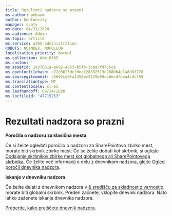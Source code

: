 ```yaml
---
title: Rezultati nadzora so prazni
ms.author: pebaum
author: bentoncity
manager: scotv
ms.date: 04/21/2020
ms.audience: Admin
ms.topic: article
ms.service: o365-administration
ROBOTS: NOINDEX, NOFOLLOW
localization_priority: Normal
ms.collection: Adm_O365
ms.custom: ''
ms.assetid: 1437061a-a602-4853-b5fb-3cea7fd735ce
ms.openlocfilehash: c72d3623dc2deaf28892513e268db4e1a8d8f228
ms.sourcegitcommit: c6692ce0fa1358ec3529e59ca0ecdfdea4cdc759
ms.translationtype: MT
ms.contentlocale: sl-SI
ms.lasthandoff: 09/14/2020
ms.locfileid: "47715253"
---
```

# <a name="auditing-results-are-blank"></a>Rezultati nadzora so prazni

 **Poročila o nadzoru za klasična mesta**
  
Če si želite ogledati poročilo o nadzoru za SharePointovo zbirko mest, morate biti skrbnik zbirke mest. Če se želite dodati kot skrbnik, si oglejte [Dodajanje skrbnikov zbirke mest kot globalnega ali SharePointovega skrbnika](https://go.microsoft.com/fwlink/?linkid=869390). Če želite več informacij o delu z dnevnikom nadzora, glejte [Ogled poročil dnevnika nadzora](https://go.microsoft.com/fwlink/?linkid=395237). 
  
 **Iskanje v dnevniku nadzora**
  
Če želite delati z dnevnikom nadzora v [ &amp; središču za skladnost z varnostjo](https://protection.office.com), morate biti globalni skrbnik. Preden začnete, vklopite dnevnik nadzora. Nato lahko zaženete iskanje dnevnika nadzora. 
  
[Preberite, kako preiščete dnevnik nadzora](https://go.microsoft.com/fwlink/?linkid=708432).
  

